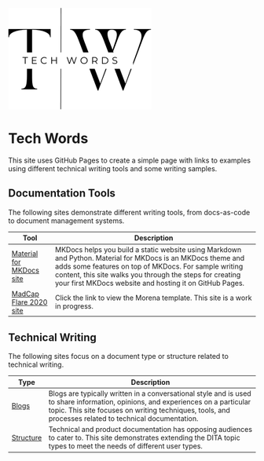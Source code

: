 ![Tech Words example website](images/Black%20Elegant%20Modern%20Name%20Initials%20Monogram%20Logo%201a.png)

# Tech Words

This site uses GitHub Pages to create a simple page with links to examples using different technical writing tools and some writing samples.

## Documentation Tools

The following sites demonstrate different writing tools, from docs-as-code to document management systems.

| Tool | Description |
|------|-------------|
| [Material for MKDocs site](https://techwords.github.io/mkdocs/) | MKDocs helps you build a static website using Markdown and Python. Material for MKDocs is an MKDocs theme and adds some features on top of MKDocs. For sample writing content, this site walks you through the steps for creating your first MKDocs website and hosting it on GitHub Pages. |
| [MadCap Flare 2020 site](https://techwords.github.io/madcap/Content/Home.htm) | Click the link to view the Morena template. This site is a work in progress. |

## Technical Writing

The following sites focus on a document type or structure related to technical writing.

| Type | Description |
|------|-------------|
| [Blogs](https://techwords.github.io/blogs/) | Blogs are typically written in a conversational style and is used to share information, opinions, and experiences on a particular topic. This site focuses on writing techniques, tools, and processes related to technical documentation. |
| [Structure](https://techwords.github.io/structure/) | Technical and product documentation has opposing audiences to cater to. This site demonstrates extending the DITA topic types to meet the needs of different user types. |
